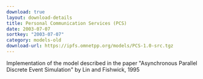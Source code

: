```yaml
---
download: true
layout: download-details
title: Personal Communication Services (PCS)
date: 2003-07-07
sortkey: "2003-07-07"
category: models-old
download-url: https://ipfs.omnetpp.org/models/PCS-1.0-src.tgz
---
```


Implementation of the model described in the paper "Asynchronous Parallel Discrete Event Simulation" by Lin and Fishwick, 1995
